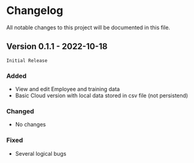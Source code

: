 # Changelog
All notable changes to this project will be documented in this file.


## Version 0.1.1 - 2022-10-18
`Initial Release`


### Added
- View and edit Employee and training data
- Basic Cloud version with local data stored in csv file (not persistend)


### Changed
- No changes


### Fixed
- Several logical bugs